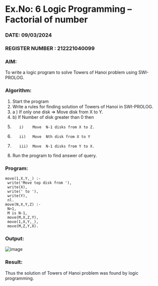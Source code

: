 # Ex.No: 6   Logic Programming – Factorial of number   
### DATE: 09/03/2024                                                                           
### REGISTER NUMBER : 212221040099
### AIM: 
To  write  a logic program  to solve Towers of Hanoi problem  using SWI-PROLOG. 
### Algorithm:
1. Start the program
2.  Write a rules for finding solution of Towers of Hanoi in SWI-PROLOG.
3.  a )	If only one disk  => Move disk from X to Y.
4.  b)	If Number of disk greater than 0 then
5.        i)	Move  N-1 disks from X to Z.
6.        ii)	Move  Nth disk from X to Y
7.        iii)	Move  N-1 disks from Y to X.
8. Run the program  to find answer of  query.

### Program:
```
move(1,X,Y,_) :- 
 write('Move top disk from '), 
 write(X), 
 write(' to '), 
 write(Y), 
 nl. 
move(N,X,Y,Z) :- 
 N>1, 
 M is N-1, 
 move(M,X,Z,Y), 
 move(1,X,Y,_), 
 move(M,Z,Y,X).
```
### Output:
![image](https://github.com/ManiKandan228/AI_Lab_2023-24/assets/119160414/7c8abeb6-4df8-4d4a-adc9-1736defe454a)

### Result:
Thus the solution of Towers of Hanoi problem was found by logic programming.
